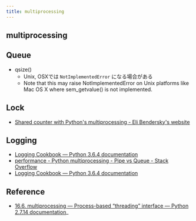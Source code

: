 ```yaml
---
title: multiprocessing
---
```


## multiprocessing


## Queue

* qsize()
    * Unix, OSXでは `NotImplementedError` になる場合がある
    * Note that this may raise NotImplementedError on Unix platforms like Mac OS X where sem_getvalue() is not implemented.

## Lock
* [Shared counter with Python's multiprocessing - Eli Bendersky's website](https://eli.thegreenplace.net/2012/01/04/shared-counter-with-pythons-multiprocessing)

## Logging
* [Logging Cookbook — Python 3.6.4 documentation](https://docs.python.org/3/howto/logging-cookbook.html#logging-to-a-single-file-from-multiple-processes)
* [performance - Python multiprocessing - Pipe vs Queue - Stack Overflow](https://stackoverflow.com/questions/8463008/python-multiprocessing-pipe-vs-queue)
* [Logging Cookbook — Python 3.6.4 documentation](https://docs.python.org/3/howto/logging-cookbook.html#a-more-elaborate-multiprocessing-example)



## Reference
* [16.6. multiprocessing — Process-based “threading” interface — Python 2.7.14 documentation](https://docs.python.org/2/library/multiprocessing.html)_
